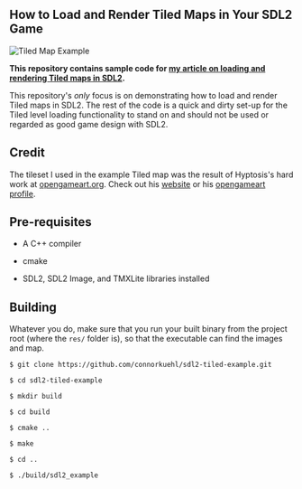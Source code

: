 ## How to Load and Render Tiled Maps in Your SDL2 Game

![Tiled Map Example](screenshots/example.png?raw=true)

**This repository contains sample code for [my article on loading and rendering Tiled maps in SDL2](#).**

This repository's *only* focus is on demonstrating how to load and render Tiled maps in SDL2. The rest of the code is a quick and dirty set-up for the Tiled level loading functionality to stand on and should not be used or regarded as good game design with SDL2.

## Credit

The tileset I used in the example Tiled map was the result of Hyptosis's hard work at [opengameart.org](https://opengameart.org/). Check out his [website](http://www.lorestrome.com/) or his [opengameart profile](https://opengameart.org/users/hyptosis).

## Pre-requisites

* A C++ compiler

* cmake

* SDL2, SDL2 Image, and TMXLite libraries installed

## Building

Whatever you do, make sure that you run your built binary from the project root (where the `res/` folder is), so that the executable can find the images and map.

```
$ git clone https://github.com/connorkuehl/sdl2-tiled-example.git

$ cd sdl2-tiled-example

$ mkdir build

$ cd build

$ cmake ..

$ make

$ cd ..

$ ./build/sdl2_example
```

